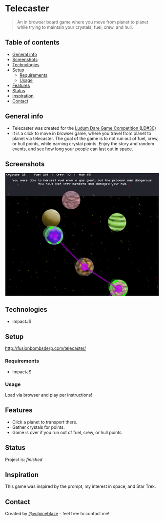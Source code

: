 # Telecaster
> An in browser board game where you move from planet to planet while trying to maintain your crystals, fuel, crew, and hull.

## Table of contents
* [General info](#general-info)
* [Screenshots](#screenshots)
* [Technologies](#technologies)
* [Setup](#setup)
  * [Requirements](#requirements)
  * [Usage](#usage)
* [Features](#features)
* [Status](#status)
* [Inspiration](#inspiration)
* [Contact](#contact)

## General info
* Telecaster was created for the [Ludum Dare Game Competition (LD#30)](https://ldjam.com/about)
* It is a click to move in browser game, where you travel from planet to planet via telecaster.  The goal of the game is to not run out of fuel, crew, or hull points, while earning crystal points.  Enjoy the story and random events, and see how long your people can last out in space.

## Screenshots
![screenshot](https://github.com/vulpineblaze/telecaster/blob/master/art_assets/screenshotLD30.PNG)

## Technologies
* ImpactJS

## Setup
http://fusionbombsderp.com/telecaster/

### Requirements
* ImpactJS

### Usage
Load via browser and play per instructions!

## Features
* Click a planet to transport there.
* Gather crystals for points.
* Game is over if you run out of fuel, crew, or hull points.

## Status
Project is: _finished_

## Inspiration
This game was inspired by the prompt, my interest in space, and Star Trek.

## Contact
Created by [@vulpineblaze](https://github.com/vulpineblaze) - feel free to contact me!
